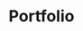 ---
href: ""
icon: { "src": "./Rectangle16.png", "alt": "Icona portfolio" }
title: "Portfolio"
link: "evaevangelisti.com"
preview: { "src": "./Rectangle17.png", "alt": "Preview portfolio" }
---